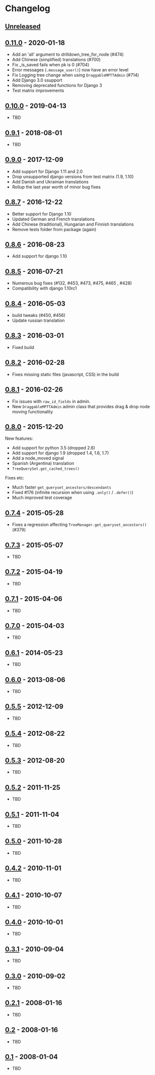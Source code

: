 # Changelog

## [Unreleased]

## [0.11.0] - 2020-01-18
- Add an 'all' argument to drilldown_tree_for_node (#474)
- Add Chinese (simplified) translations (#700)
- Fix _is_saved fails when pk is 0 (#704)
- Error messages (`.message_user()`) now have an error level
- Fix Logging tree change when using `DraggableMPTTAdmin` (#714)
- Add Django 3.0 ssupport
- Removing deprecated functions for Django 3
- Test matrix improvements

## [0.10.0] - 2019-04-13
- TBD

## [0.9.1] - 2018-08-01
- TBD

## [0.9.0] - 2017-12-09
- Add support for Django 1.11 and 2.0
- Drop unsupported django versions from test matrix (1.9, 1.10)
- Add Danish and Ukrainian translations
- Rollup the last year worth of minor bug fixes

## [0.8.7] - 2016-12-22
- Better support for Django 1.10
- Updated German and French translations
- Add Chinese (traditional), Hungarian and Finnish translations
- Remove tests folder from package (again)

## [0.8.6] - 2016-08-23
- Add support for django 1.10

## [0.8.5] - 2016-07-21
- Numerous bug fixes (#132, #453, #473, #475, #465 , #428)
- Compatibility with django 1.10rc1

## [0.8.4] - 2016-05-03
- build tweaks (#450, #456)
- Update russian translation

## [0.8.3] - 2016-03-01
- Fixed build

## [0.8.2] - 2016-02-28
- Fixes missing static files (javascript, CSS) in the build

## [0.8.1] - 2016-02-26
- Fix issues with `raw_id_fields` in admin.
- New `DraggableMPTTAdmin` admin class that provides drag & drop node moving functionality

## [0.8.0] - 2015-12-20
New features:
- Add support for python 3.5 (dropped 2.6)
- Add support for django 1.9 (dropped 1.4, 1.6, 1.7)
- Add a node_moved signal
- Spanish (Argentina) translation
- `TreeQuerySet.get_cached_trees()`

Fixes etc:
- Much faster `get_queryset_ancestors/descendants`
- Fixed #176 (infinite recursion when using `.only()` / `.defer()`)
- Much improved test coverage

## [0.7.4] - 2015-05-28
- Fixes a regression affecting `TreeManager.get_queryset_ancestors()` (#379)

## [0.7.3] - 2015-05-07
- TBD

## [0.7.2] - 2015-04-19
- TBD

## [0.7.1] - 2015-04-06
- TBD

## [0.7.0] - 2015-04-03
- TBD

## [0.6.1] - 2014-05-23
- TBD

## [0.6.0] - 2013-08-06
- TBD

## [0.5.5] - 2012-12-09
- TBD

## [0.5.4] - 2012-08-22
- TBD

## [0.5.3] - 2012-08-20
- TBD

## [0.5.2] - 2011-11-25
- TBD

## [0.5.1] - 2011-11-04
- TBD

## [0.5.0] - 2011-10-28
- TBD

## [0.4.2] - 2010-11-01
- TBD

## [0.4.1] - 2010-10-07
- TBD

## [0.4.0] - 2010-10-01
- TBD

## [0.3.1] - 2010-09-04
- TBD

## [0.3.0] - 2010-09-02
- TBD

## [0.2.1] - 2008-01-16
- TBD

## [0.2] - 2008-01-16
- TBD

## [0.1] - 2008-01-04
- TBD

[unreleased]: https://github.com/django-mptt/django-mptt/compare/0.11.0...HEAD
[0.11.0]: https://github.com/django-mptt/django-mptt/compare/0.10.0...0.11.0
[0.10.0]: https://github.com/django-mptt/django-mptt/compare/0.9.1...0.10.0
[0.9.1]: https://github.com/django-mptt/django-mptt/compare/0.9.0...0.9.1
[0.9.0]: https://github.com/django-mptt/django-mptt/compare/0.8.7...0.9.0
[0.8.7]: https://github.com/django-mptt/django-mptt/compare/0.8.6...0.8.7
[0.8.6]: https://github.com/django-mptt/django-mptt/compare/0.8.5...0.8.6
[0.8.5]: https://github.com/django-mptt/django-mptt/compare/0.8.4...0.8.5
[0.8.4]: https://github.com/django-mptt/django-mptt/compare/0.8.3...0.8.4
[0.8.3]: https://github.com/django-mptt/django-mptt/compare/0.8.2...0.8.3
[0.8.2]: https://github.com/django-mptt/django-mptt/compare/0.8.1...0.8.2
[0.8.1]: https://github.com/django-mptt/django-mptt/compare/0.8.0...0.8.1
[0.8.0]: https://github.com/django-mptt/django-mptt/compare/0.7.4...0.8.0
[0.7.4]: https://github.com/django-mptt/django-mptt/compare/0.7.3...0.7.4
[0.7.3]: https://github.com/django-mptt/django-mptt/compare/0.7.2...0.7.3
[0.7.2]: https://github.com/django-mptt/django-mptt/compare/0.7.1...0.7.2
[0.7.1]: https://github.com/django-mptt/django-mptt/compare/0.7.0...0.7.1
[0.7.0]: https://github.com/django-mptt/django-mptt/compare/0.6.1...0.7.0
[0.6.1]: https://github.com/django-mptt/django-mptt/compare/0.6.0...0.6.1
[0.6.0]: https://github.com/django-mptt/django-mptt/compare/0.5.5...0.6.0
[0.5.5]: https://github.com/django-mptt/django-mptt/compare/0.5.4...0.5.5
[0.5.4]: https://github.com/django-mptt/django-mptt/compare/0.5.3...0.5.4
[0.5.3]: https://github.com/django-mptt/django-mptt/compare/0.5.2...0.5.3
[0.5.2]: https://github.com/django-mptt/django-mptt/compare/0.5.1...0.5.2
[0.5.1]: https://github.com/django-mptt/django-mptt/compare/0.5.0...0.5.1
[0.5.0]: https://github.com/django-mptt/django-mptt/compare/0.4.2...0.5.0
[0.4.2]: https://github.com/django-mptt/django-mptt/compare/0.4.1...0.4.2
[0.4.1]: https://github.com/django-mptt/django-mptt/compare/0.4.0...0.4.1
[0.4.0]: https://github.com/django-mptt/django-mptt/compare/0.3.1...0.4.0
[0.3.1]: https://github.com/django-mptt/django-mptt/compare/0.3.0...0.3.1
[0.3.0]: https://github.com/django-mptt/django-mptt/compare/8c5e6282bfe966156278f1baea86547a3249b51b...0.3.0
[0.2.1]: https://github.com/django-mptt/django-mptt/compare/b1ff47882489ba9b3e2d39cb600185c8102b426d...8c5e6282bfe966156278f1baea86547a3249b51b
[0.2]: https://github.com/django-mptt/django-mptt/compare/28a6806578806192cea254aa162eee0a9219711f...b1ff47882489ba9b3e2d39cb600185c8102b426d
[0.1]: https://github.com/django-mptt/django-mptt/tree/28a6806578806192cea254aa162eee0a9219711f
